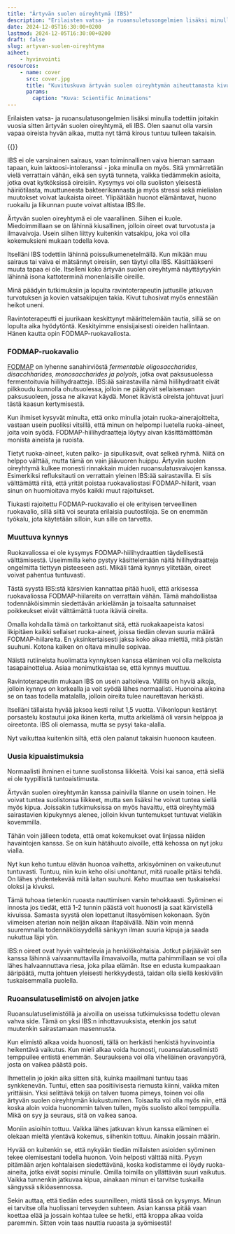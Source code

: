 ```yaml
---
title: "Ärtyvän suolen oireyhtymä (IBS)"
description: "Erilaisten vatsa- ja ruoansuletusongelmien lisäksi minulla todettiin joitakin vuosia sitten ärtyvän suolen oireyhtymä eli IBS. Olen saanut olla varsin vapaa oireista hyvän aikaa, mutta nyt tämä kirous tuntuu tulleen takaisin."
date: 2024-12-05T16:30:00+0200
lastmod: 2024-12-05T16:30:00+0200
draft: false
slug: artyvan-suolen-oireyhtyma
aiheet:
    - hyvinvointi
resources:
    - name: cover
      src: cover.jpg
      title: "Kuvituskuva ärtyvän suolen oireyhtymän aiheuttamasta kivusta. Vasemmalla henkilö pitää kättään vatsan päällä, vasemmalla puolella kehoa. Sen vieressä on kuva suolistosta, jossa yksi kohta on selvästi muita kapeampi."
      params:
        caption: "Kuva: Scientific Animations"
---
```

Erilaisten vatsa- ja ruoansulatusongelmien lisäksi minulla todettiin joitakin vuosia sitten ärtyvän suolen oireyhtymä, eli IBS. Olen saanut olla varsin vapaa oireista hyvän aikaa, mutta nyt tämä kirous tuntuu tulleen takaisin.

<!--more-->

{{<cover>}}

IBS ei ole varsinainen sairaus, vaan toiminnallinen vaiva hieman samaan tapaan, kuin laktoosi-intoleranssi - joka minulla on myös. Sitä ymmärretään vielä verrattain vähän, eikä sen syytä tunneta, vaikka tiedämmekin asioita, jotka ovat kytköksissä oireisiin. Kysymys voi olla suoliston yleisestä häiriötilasta, muuttuneesta bakteerikannasta ja myös stressi sekä mielialan muutokset voivat laukaista oireet. Ylipäätään huonot elämäntavat, huono ruokailu ja liikunnan puute voivat altistaa IBS:lle.

Ärtyvän suolen oireyhtymä ei ole vaarallinen. Siihen ei kuole. Miedoimmillaan se on lähinnä kiusallinen, jolloin oireet ovat turvotusta ja ilmavaivoja. Usein siihen liittyy kuitenkin vatsakipu, joka voi olla kokemuksieni mukaan todella kova.

Itselläni IBS todettiin lähinnä poissulkumenetelmällä. Kun mikään muu sairaus tai vaiva ei mätsännyt oireisiin, sen täytyi olla IBS. Käsittääkseni muuta tapaa ei ole. Itselleni koko ärtyvän suolen oireyhtymä näyttäytyykin lähinnä isona kattoterminä monenlaisille oireille.

Minä päädyin tutkimuksiin ja lopulta ravintoterapeutin juttusille jatkuvan turvotuksen ja kovien vatsakipujen takia. Kivut tuhosivat myös ennestään heikot uneni.

Ravintoterapeutti ei juurikaan keskittynyt määrittelemään tautia, sillä se on lopulta aika hyödytöntä. Keskityimme ensisijaisesti oireiden hallintaan. Hänen kautta opin FODMAP-ruokavaliosta.

### FODMAP-ruokavalio
[FODMAP](https://fi.wikipedia.org/wiki/FODMAP) on lyhenne sanahirviöstä *fermentable oligosaccharides, disacchharides, monosaccharides ja polyols*, jotka ovat paksusuolessa fermentoituvia hiilihydraatteja. IBS:ää sairastavilla nämä hiilihydraatit eivät pilkkoudu kunnolla ohutsuolessa, jolloin ne päätyvät sellaisenaan paksusuoleen, jossa ne alkavat käydä. Monet ikävistä oireista johtuvat juuri tästä kaasun kertymisestä.

Kun ihmiset kysyvät minulta, että onko minulla jotain ruoka-ainerajoitteita, vastaan usein puoliksi vitsillä, että minun on helpompi luetella ruoka-aineet, joita voin syödä. FODMAP-hiilihydraatteja löytyy aivan käsittämättömän monista aineista ja ruoista.

Tietyt ruoka-aineet, kuten palko- ja sipulikasvit, ovat selkeä ryhmä. Niitä on helppo välttää, mutta tämä on vain jäävuoren huippu. Ärtyvän suolen oireyhtymä kulkee monesti rinnakkain muiden ruoansulatusvaivojen kanssa. Esimerkiksi refluksitauti on verrattain yleinen IBS:ää sairastavilla. Ei siis välttämättä riitä, että yrität poistaa ruokavaliostasi FODMAP-hiilarit, vaan sinun on huomioitava myös kaikki muut rajoitukset.

Tiukasti rajoitettu FODMAP-ruokavalio ei ole erityisen terveellinen ruokavalio, sillä siitä voi seurata erilaisia puutostiloja. Se on enemmän työkalu, jota käytetään silloin, kun sille on tarvetta.

### Muuttuva kynnys
Ruokavaliossa ei ole kysymys FODMAP-hiilihydraattien täydellisestä välttämisestä. Useimmilla keho pystyy käsittelemään näitä hiilihydraatteja ongelmitta tiettyyn pisteeseen asti. Mikäli tämä kynnys ylitetään, oireet voivat pahentua tuntuvasti.

Tästä syystä IBS:stä kärsivien kannattaa pitää huoli, että arkisessa ruokavaliossa FODMAP-hiilareita on verrattain vähän. Tämä mahdollistaa todennäköisimmin siedettävän arkielämän ja toisaalta satunnaiset poikkeukset eivät välttämättä tuota ikäviä oireita.

Omalla kohdalla tämä on tarkoittanut sitä, että ruokakaapeista katosi likipitäen kaikki sellaiset ruoka-aineet, joissa tiedän olevan suuria määrä FODMAP-hiilareita. En yksinkertaisesti jaksa koko aikaa miettiä, mitä pistän suuhuni. Kotona kaiken on oltava minulle sopivaa.

Näistä rutiineista huolimatta kynnyksen kanssa eläminen voi olla melkoista tasapainottelua. Asiaa monimutkaistaa se, että kynnys muuttuu.

Ravintoterapeutin mukaan IBS on usein aaltoileva. Välillä on hyviä aikoja, jolloin kynnys on korkealla ja voit syödä lähes normaalisti. Huonoina aikoina se on taas todella matalalla, jolloin oireita tulee naurettavan herkästi.

Itselläni tällaista hyvää jaksoa kesti reilut 1,5 vuotta. Viikonlopun kestänyt porsastelu kostautui joka ikinen kerta, mutta arkielämä oli varsin helppoa ja oireetonta. IBS oli olemassa, mutta se pysyi taka-alalla.

Nyt vaikuttaa kuitenkin siltä, että olen palanut takaisin huonoon kauteen.

### Uusia kipuaistimuksia
Normaalisti ihminen ei tunne suolistonsa liikkeitä. Voisi kai sanoa, että siellä ei ole tyypillistä tuntoaistimusta.

Ärtyvän suolen oireyhtymän kanssa painivilla tilanne on usein toinen. He voivat tuntea suolistonsa liikkeet, mutta sen lisäksi he voivat tuntea siellä myös kipua. Joissakin tutkimuksissa on myös havaittu, että oireyhtymää sairastavien kipukynnys alenee, jolloin kivun tuntemukset tuntuvat vieläkin kovemmilla.

Tähän voin jälleen todeta, että omat kokemukset ovat linjassa näiden havaintojen kanssa. Se on kuin hätähuuto aivoille, että kehossa on nyt joku vialla.

Nyt kun keho tuntuu elävän huonoa vaihetta, arkisyöminen on vaikeutunut tuntuvasti. Tuntuu, niin kuin keho olisi unohtanut, mitä ruoalle pitäisi tehdä. On lähes yhdentekevää mitä laitan suuhuni. Keho muuttaa sen tuskaiseksi oloksi ja kivuksi.

Tämä tuhoaa tietenkin ruoasta nauttimisen varsin tehokkaasti. Syöminen ei innosta jos tiedät, että 1-2 tunnin päästä voit huonosti ja saat kärvistellä kivuissa. Samasta syystä olen lopettanut iltasyömisen kokonaan. Syön viimeisen aterian noin neljän aikaan iltapäivällä. Näin voin mennä suuremmalla todennäköisyydellä sänkyyn ilman suuria kipuja ja saada nukuttua läpi yön.

IBS:n oireet ovat hyvin vaihtelevia ja henkilökohtaisia. Jotkut pärjäävät sen kanssa lähinnä vaivaannuttavilla ilmavaivoilla, mutta pahimmillaan se voi olla lähes halvaannuttava riesa, joka pilaa elämän. Itse en edusta kumpaakaan ääripäätä, mutta johtuen yleisesti herkkyydestä, taidan olla siellä keskivälin tuskaisemmalla puolella.

### Ruoansulatuselimistö on aivojen jatke
Ruoansulatuselimistöllä ja aivoilla on useissa tutkimuksissa todettu olevan vahva side. Tämä on yksi IBS:n inhottavuuksista, etenkin jos satut muutenkin sairastamaan masennusta.

Kun elimistö alkaa voida huonosti, tällä on herkästi henkistä hyvinvointia heikentävä vaikutus. Kun mieli alkaa voida huonosti, ruoansulatuselimistö temppuilee entistä enemmän. Seurauksena voi olla viheliäinen oravanpyörä, josta on vaikea päästä pois.

Ihmettelin jo jokin aika sitten sitä, kuinka maailmani tuntuu taas synkkenevän. Tuntui, etten saa positiivisesta riemusta kiinni, vaikka miten yrittäisin. Yksi selittävä tekijä on talven tuoma pimeys, toinen voi olla ärtyvän suolen oireyhtymän kiukustuminen. Toisaalta voi olla myös niin, että koska aloin voida huonommin talven tullen, myös suolisto alkoi temppuilla. Mikä on syy ja seuraus, sitä on vaikea sanoa.

Moniin asioihin tottuu. Vaikka lähes jatkuvan kivun kanssa eläminen ei olekaan mieltä ylentävä kokemus, siihenkin tottuu. Ainakin jossain määrin.

Hyvää on kuitenkin se, että nykyään tiedän millaisten asioiden syöminen tekee olemisestani todella huonon. Voin helposti välttää niitä. Pysyn pitämään arjen kohtalaisen siedettävänä, koska kodistamme ei löydy ruoka-aineita, jotka eivät sopisi minulle. Omilla toimilla on yllättävän suuri vaikutus. Vaikka tunnenkin jatkuvaa kipua, ainakaan minun ei tarvitse tuskailla sängyssä sikiöasennossa.

Sekin auttaa, että tiedän edes suunnilleen, mistä tässä on kysymys. Minun ei tarvitse olla huolissani terveyden suhteen. Asian kanssa pitää vaan koettaa elää ja jossain kohtaa tulee se hetki, että kroppa alkaa voida paremmin. Sitten voin taas nauttia ruoasta ja syömisestä!

